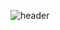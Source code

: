 ![header](https://capsule-render.vercel.app/api?type=soft&color=fdfcfb&height=300&section=header&text=welcometomygithub%20render&fontSize=90)
